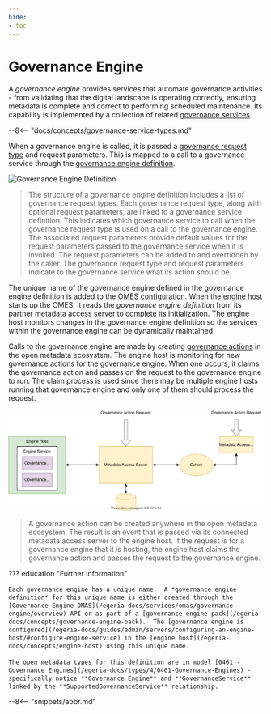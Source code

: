 ```yaml
---
hide:
- toc
---
```


<!-- SPDX-License-Identifier: CC-BY-4.0 -->
<!-- Copyright Contributors to the ODPi Egeria project. -->

# Governance Engine

A *governance engine* provides services that automate governance activities - from validating that the digital landscape is operating correctly, ensuring metadata is complete and correct to performing scheduled maintenance.  Its capability is implemented by a collection of related [governance services](/egeria-docs/concepts/governance-service).

--8<-- "docs/concepts/governance-service-types.md"

When a governance engine is called, it is passed a [governance request type](/egeria-docs/concepts/governance-request-type) and request parameters.  This is mapped to a call to a governance service through the [governance engine definition](/egeria-docs/concepts/governance-engine-definition).

![Governance Engine Definition](/egeria-docs/guides/developer/open-metadata-archives/governance-engine-definition.svg)
> The structure of a governance engine definition includes a list of governance request types.  Each governance request type, along with optional request parameters, are linked to a governance service definition.  This indicates which governance service to call when the governance request type is used on a call to the governance engine.  The associated request parameters provide default values for the request parameters passed to the governance service when it is invoked.  The request parameters can be added to and overridden by the caller.  The governance request type and request parameters indicate to the governance service what its action should be.

The unique name of the governance engine defined in the governance engine definition is added to the [OMES configuration](/egeria-docs/guides/admin/servers/configuring-an-engine-host/#configure-engine-service).  When the [engine host](/egeria-docs/concepts/engine-host) starts up the OMES, it reads the *governance engine definition* from its partner [metadata access server](/egeria-docs/concepts/metadata-access-server) to complete its initialization.  The engine host monitors changes in the governance engine definition so the services within the governance engine can be dynamically maintained.

Calls to the governance engine are made by creating [governance actions](/egeria-docs/concepts/governance-action) in the open metadata ecosystem.  The engine host is monitoring for new governance actions for the governance engine.  When one occurs, it claims the governance action and passes on the request to the governance engine to run.  The claim process is used since there may be multiple engine hosts running that governance engine and only one of them should process the request.

![Calling a governance engine](governance-engine-call.svg)
> A governance action can be created anywhere in the open metadata ecosystem.  The result is an event that is passed via its connected metadata access server to the engine host.  If the request is for a governance engine that it is hosting, the engine host claims the governance action and passes the request to the governance engine.

??? education "Further information"

    Each governance engine has a unique name.  A *governance engine definition* for this unique name is either created through the [Governance Engine OMAS](/egeria-docs/services/omas/governance-engine/overview) API or as part of a [governance engine pack](/egeria-docs/concepts/governance-engine-pack).  The [governance engine is configured](/egeria-docs/guides/admin/servers/configuring-an-engine-host/#configure-engine-service) in the [engine host](/egeria-docs/concepts/engine-host) using this unique name.

    The open metadata types for this definition are in model [0461 - Governance Engines](/egeria-docs/types/4/0461-Governance-Engines) - specifically notice **Governance Engine** and **GovernanceService** linked by the **SupportedGovernanceService** relationship.

--8<-- "snippets/abbr.md"